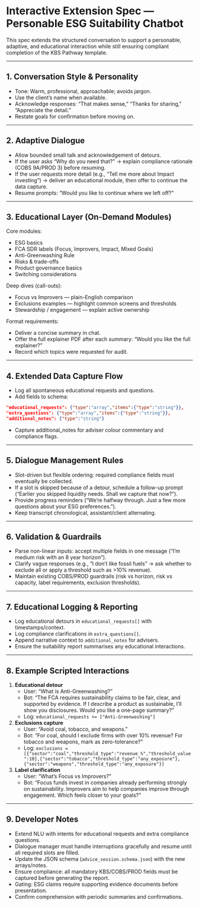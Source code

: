 # Interactive Extension Spec — Personable ESG Suitability Chatbot

This spec extends the structured conversation to support a personable, adaptive, and educational interaction while still ensuring compliant completion of the KBS Pathway template.

---

## 1. Conversation Style & Personality
- Tone: Warm, professional, approachable; avoids jargon.
- Use the client’s name when available.
- Acknowledge responses: “That makes sense,” “Thanks for sharing,” “Appreciate the detail.”
- Restate goals for confirmation before moving on.

---

## 2. Adaptive Dialogue
- Allow bounded small talk and acknowledgement of detours.
- If the user asks “Why do you need that?” → explain compliance rationale (COBS 9A/PROD 3) before resuming.
- If the user requests more detail (e.g., “Tell me more about Impact investing”) → deliver an educational module, then offer to continue the data capture.
- Resume prompts: “Would you like to continue where we left off?”

---

## 3. Educational Layer (On-Demand Modules)
Core modules:
- ESG basics
- FCA SDR labels (Focus, Improvers, Impact, Mixed Goals)
- Anti-Greenwashing Rule
- Risks & trade-offs
- Product governance basics
- Switching considerations

Deep dives (call-outs):
- Focus vs Improvers — plain-English comparison
- Exclusions examples — highlight common screens and thresholds
- Stewardship / engagement — explain active ownership

Format requirements:
- Deliver a concise summary in chat.
- Offer the full explainer PDF after each summary: “Would you like the full explainer?”
- Record which topics were requested for audit.

---

## 4. Extended Data Capture Flow
- Log all spontaneous educational requests and questions.
- Add fields to schema:
```json
"educational_requests": {"type":"array","items":{"type":"string"}},
"extra_questions": {"type":"array","items":{"type":"string"}},
"additional_notes": {"type":"string"}
```
- Capture additional_notes for adviser colour commentary and compliance flags.

---

## 5. Dialogue Management Rules
- Slot-driven but flexible ordering: required compliance fields must eventually be collected.
- If a slot is skipped because of a detour, schedule a follow-up prompt (“Earlier you skipped liquidity needs. Shall we capture that now?”).
- Provide progress reminders (“We’re halfway through. Just a few more questions about your ESG preferences.”).
- Keep transcript chronological, assistant/client alternating.

---

## 6. Validation & Guardrails
- Parse non-linear inputs: accept multiple fields in one message (“I’m medium risk with an 8 year horizon”).
- Clarify vague responses (e.g., “I don’t like fossil fuels” → ask whether to exclude all or apply a threshold such as >10% revenue).
- Maintain existing COBS/PROD guardrails (risk vs horizon, risk vs capacity, label requirements, exclusion thresholds).

---

## 7. Educational Logging & Reporting
- Log educational detours in `educational_requests[]` with timestamps/context.
- Log compliance clarifications in `extra_questions[]`.
- Append narrative context to `additional_notes` for advisers.
- Ensure the suitability report summarises any educational interactions.

---

## 8. Example Scripted Interactions
1. **Educational detour**
   - User: “What is Anti-Greenwashing?”
   - Bot: “The FCA requires sustainability claims to be fair, clear, and supported by evidence. If I describe a product as sustainable, I’ll show you disclosures. Would you like a one-page summary?”
   - Log: `educational_requests += ["Anti-Greenwashing"]`
2. **Exclusions capture**
   - User: “Avoid coal, tobacco, and weapons.”
   - Bot: “For coal, should I exclude firms with over 10% revenue? For tobacco and weapons, mark as zero-tolerance?”
   - Log: `exclusions = [{"sector":"coal","threshold_type":"revenue_%","threshold_value":10},{"sector":"tobacco","threshold_type":"any_exposure"},{"sector":"weapons","threshold_type":"any_exposure"}]`
3. **Label clarification**
   - User: “What’s Focus vs Improvers?”
   - Bot: “Focus funds invest in companies already performing strongly on sustainability. Improvers aim to help companies improve through engagement. Which feels closer to your goals?”

---

## 9. Developer Notes
- Extend NLU with intents for educational requests and extra compliance questions.
- Dialogue manager must handle interruptions gracefully and resume until all required slots are filled.
- Update the JSON schema (`advice_session.schema.json`) with the new arrays/notes.
- Ensure compliance: all mandatory KBS/COBS/PROD fields must be captured before generating the report.
- Gating: ESG claims require supporting evidence documents before presentation.
- Confirm comprehension with periodic summaries and confirmations.
